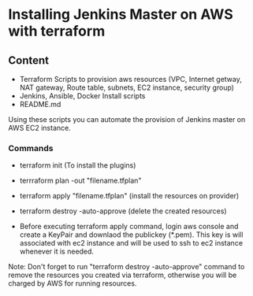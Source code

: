 # Installing Jenkins Master on AWS with terraform

## Content

* Terraform Scripts to provision aws resources (VPC, Internet getway, NAT gateway, Route table, subnets, EC2 instance, security group)
* Jenkins, Ansible, Docker Install scripts
* README.md

Using these scripts you can automate the provision of Jenkins master on AWS EC2 instance.
### Commands
* terraform init (To install the plugins)
* terrraform plan -out "filename.tfplan"
* terraform apply "filename.tfplan" (install the resources on provider)
* terraform destroy -auto-approve (delete the created resources)

* Before executing terraform apply command, login aws console and create a KeyPair and downlaod the 
publickey (*.pem). This key is will associated with ec2 instance and will be used to ssh to 
ec2 instance whenever it is needed.

Note: Don't forget to run "terraform destroy -auto-approve" command to remove the resources you created 
via terraform, otherwise you will be charged by AWS for running resources.

